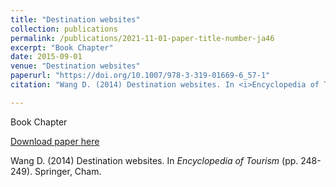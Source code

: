 ```yaml
---
title: "Destination websites"
collection: publications
permalink: /publications/2021-11-01-paper-title-number-ja46
excerpt: "Book Chapter"
date: 2015-09-01
venue: "Destination websites"
paperurl: "https://doi.org/10.1007/978-3-319-01669-6_57-1"
citation: "Wang D. (2014) Destination websites. In <i>Encyclopedia of Tourism</i> (pp. 248-249). Springer, Cham."

---
```

Book Chapter

[Download paper here](https://doi.org/10.1007/978-3-319-01669-6_57-1)

Wang D. (2014) Destination websites. In <i>Encyclopedia of Tourism</i> (pp. 248-249). Springer, Cham.
